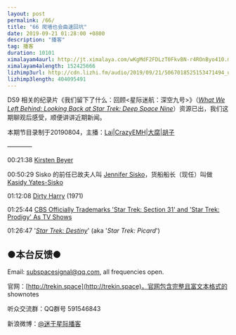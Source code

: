```yaml
---
layout: post
permalink: /66/
title: "66 爬墙也会曲速回坑"
date: 2019-09-21 01:28:00 +0800
description: "播客"
tag: 播客 
duration: 10101
ximalayam4aurl: http://jt.ximalaya.com/wKgMdF2FDLzT0FkvBN-r4ROnByo410.m4a?channel=rss&amp;album_id=3135361&amp;track_id=213719695&amp;uid=6418191&amp;jt=http://audio.xmcdn.com/group65/M07/2F/73/wKgMdF2FDLzT0FkvBN-r4ROnByo410.m4a
ximalayam4alength: 152425666
lizhimp3url: http://cdn.lizhi.fm/audio/2019/09/21/5067018525153471494_ud.mp3
lizhimp3length: 404095491
---   
```


DS9 相关的纪录片《我们留下了什么：回顾&lt;星际迷航：深空九号&gt;》（[_What We Left Behind: Looking Back at Star Trek: Deep Space Nine_](https://ds9documentary.com/)）资源已出，我们这期聊观后感受，顺便讲讲近期新闻。

本期节目录制于20190804，主播：[Lai](http://weibo.com/daishengniao)\|[CrazyEMH](mailto:emh@trekin.space)\|[大腐](https://weibo.com/u/5113590549)\|[胡子](https://weibo.com/p/1005051764117203)

————

00:21:38 [Kirsten Beyer](https://memory-beta.fandom.com/wiki/Kirsten_Beyer)

00:50:29 Sisko 的前任已故夫人叫 [Jennifer Sisko](https://memory-alpha.fandom.com/wiki/Jennifer_Sisko)，货船船长（现任）叫做[Kasidy Yates-Sisko](https://memory-alpha.fandom.com/wiki/Kasidy_Yates-Sisko)

01:12:08 [Dirty Harry](https://www.imdb.com/title/tt0066999/) (1971)

01:25:44 [CBS Officially Trademarks &#39;Star Trek: Section 31&#39; and &#39;Star Trek: Prodigy&#39; As TV Shows](https://www.reddit.com/r/StarTrekDiscovery/comments/cl5qta/cbs_officially_trademarks_star_trek_section_31/)

01:26:47 &#39;[_Star Trek: Destiny_](https://trekmovie.com/2019/03/04/more-production-details-for-star-trek-picard-series-emerge-including-possible-title/)&#39; (aka &#39;_Star Trek: Picard_&#39;)

## ●本台反馈●

Email: [subspacesignal@qq.com](mailto:subspacesignal@qq.com), all frequencies open.

官网：[http://trekin.space](http://trekin.space)，官网包含完整且富文本格式的 shownotes

听众交流群：QQ群号 591546843

新浪微博：[@迷于星际播客](http://weibo.com/lostinst)
